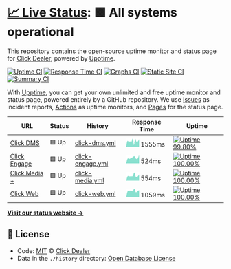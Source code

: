 # [📈 Live Status](https://clickdealer.github.io/upptime): <!--live status--> **🟩 All systems operational**

This repository contains the open-source uptime monitor and status page for [Click Dealer](https://clickdealer.co.uk), powered by [Upptime](https://github.com/upptime/upptime).

[![Uptime CI](https://github.com/koj-co/upptime/workflows/Uptime%20CI/badge.svg)](https://github.com/koj-co/upptime/actions?query=workflow%3A%22Uptime+CI%22)
[![Response Time CI](https://github.com/koj-co/upptime/workflows/Response%20Time%20CI/badge.svg)](https://github.com/koj-co/upptime/actions?query=workflow%3A%22Response+Time+CI%22)
[![Graphs CI](https://github.com/koj-co/upptime/workflows/Graphs%20CI/badge.svg)](https://github.com/koj-co/upptime/actions?query=workflow%3A%22Graphs+CI%22)
[![Static Site CI](https://github.com/koj-co/upptime/workflows/Static%20Site%20CI/badge.svg)](https://github.com/koj-co/upptime/actions?query=workflow%3A%22Static+Site+CI%22)
[![Summary CI](https://github.com/koj-co/upptime/workflows/Summary%20CI/badge.svg)](https://github.com/koj-co/upptime/actions?query=workflow%3A%22Summary+CI%22)

With [Upptime](https://upptime.js.org), you can get your own unlimited and free uptime monitor and status page, powered entirely by a GitHub repository. We use [Issues](https://github.com/clickdealer/upptime/issues) as incident reports, [Actions](https://github.com/clickdealer/upptime/actions) as uptime monitors, and [Pages](https://clickdealer.github.io/upptime) for the status page.

<!--start: status pages-->
<!-- This summary is generated by Upptime (https://github.com/upptime/upptime) -->
<!-- Do not edit this manually, your changes will be overwritten -->

| URL                                                | Status | History                                                                                            | Response Time                                                                     | Uptime                                                                                                                                                                                                                           |
| -------------------------------------------------- | ------ | -------------------------------------------------------------------------------------------------- | --------------------------------------------------------------------------------- | -------------------------------------------------------------------------------------------------------------------------------------------------------------------------------------------------------------------------------- |
| [Click DMS](https://myclickdealer.co.uk)           | 🟩 Up  | [click-dms.yml](https://github.com/clickdealer/upptime/commits/master/history/click-dms.yml)       | <img alt="Response time graph" src="./graphs/click-dms.png" height="20"> 1555ms   | [![Uptime 99.80%](https://img.shields.io/endpoint?url=https%3A%2F%2Fraw.githubusercontent.com%2Fclickdealer%2Fupptime%2Fmaster%2Fapi%2Fclick-dms%2Fuptime.json)](https://clickdealer.github.io/upptime/history/click-dms)        |
| [Click Engage](https://example.click-engage.co.uk) | 🟩 Up  | [click-engage.yml](https://github.com/clickdealer/upptime/commits/master/history/click-engage.yml) | <img alt="Response time graph" src="./graphs/click-engage.png" height="20"> 524ms | [![Uptime 100.00%](https://img.shields.io/endpoint?url=https%3A%2F%2Fraw.githubusercontent.com%2Fclickdealer%2Fupptime%2Fmaster%2Fapi%2Fclick-engage%2Fuptime.json)](https://clickdealer.github.io/upptime/history/click-engage) |
| [Click Media +](https://api.myclickdealer.co.uk)   | 🟩 Up  | [click-media.yml](https://github.com/clickdealer/upptime/commits/master/history/click-media.yml)   | <img alt="Response time graph" src="./graphs/click-media.png" height="20"> 554ms  | [![Uptime 100.00%](https://img.shields.io/endpoint?url=https%3A%2F%2Fraw.githubusercontent.com%2Fclickdealer%2Fupptime%2Fmaster%2Fapi%2Fclick-media%2Fuptime.json)](https://clickdealer.github.io/upptime/history/click-media)   |
| [Click Web](https://www.clickmotors.co.uk)         | 🟩 Up  | [click-web.yml](https://github.com/clickdealer/upptime/commits/master/history/click-web.yml)       | <img alt="Response time graph" src="./graphs/click-web.png" height="20"> 1059ms   | [![Uptime 100.00%](https://img.shields.io/endpoint?url=https%3A%2F%2Fraw.githubusercontent.com%2Fclickdealer%2Fupptime%2Fmaster%2Fapi%2Fclick-web%2Fuptime.json)](https://clickdealer.github.io/upptime/history/click-web)       |

<!--end: status pages-->

[**Visit our status website →**](https://clickdealer.github.io/upptime)

## 📄 License

- Code: [MIT](./LICENSE) © [Click Dealer](https://clickdealer.co.uk)
- Data in the `./history` directory: [Open Database License](https://opendatacommons.org/licenses/odbl/1-0/)
